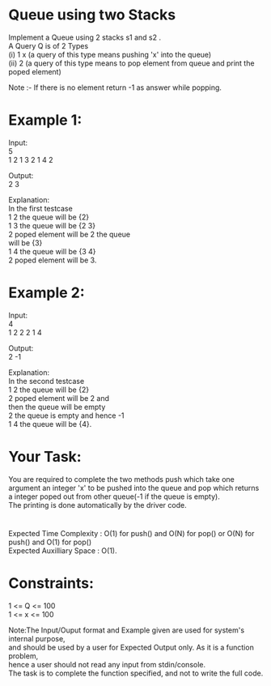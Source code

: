 # Queue using two Stacks

Implement a Queue using 2 stacks s1 and s2 .  
A Query Q is of 2 Types  
(i) 1 x (a query of this type means  pushing 'x' into the queue)  
(ii) 2   (a query of this type means to pop element from queue and print the poped element)  
  
Note :- If there is no element return -1 as answer while popping. 

# Example 1:
Input:  
5  
1 2 1 3 2 1 4 2  
  
Output:  
2 3  
  
Explanation:   
In the first testcase  
1 2 the queue will be {2}  
1 3 the queue will be {2 3}  
2   poped element will be 2 the queue  
    will be {3}  
1 4 the queue will be {3 4}  
2   poped element will be 3.  

# Example 2:
Input:  
4  
1 2 2 2 1 4  
  
Output:  
2 -1  
  
Explanation:  
In the second testcase   
1 2 the queue will be {2}  
2   poped element will be 2 and  
    then the queue will be empty  
2   the queue is empty and hence -1  
1 4 the queue will be {4}.

# Your Task:
You are required to complete the two methods push which take one argument an integer 'x' to be pushed into the queue and pop which returns a integer poped out from other queue(-1 if the queue is empty).  
The printing is done automatically by the driver code.

#
Expected Time Complexity : O(1) for push() and O(N) for pop() or O(N) for push() and O(1) for pop()  
Expected Auxilliary Space : O(1).


# Constraints:
1 <= Q <= 100  
1 <= x <= 100  
  
Note:The Input/Ouput format and Example given are used for system's internal purpose,  
and should be used by a user for Expected Output only. As it is a function problem,  
hence a user should not read any input from stdin/console.  
The task is to complete the function specified, and not to write the full code.